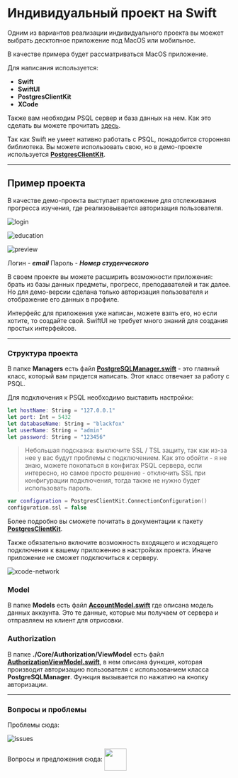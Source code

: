 # Индивидуальный проект на Swift

Одним из вариантов реализации индивидуального проекта вы моежет выбрать десктопное приложение под MacOS или мобильное.  

В качестве примера будет рассматриваться MacOS приложение.  

Для написания используется:   

* **Swift**  
* **SwiftUI**
* **PostgresClientKit**  
* **XCode**

Также вам необходим PSQL сервер и база данных на нем. Как это сделать вы можете прочитать [здесь](CreateYourOwnDatabase.md).  

Так как Swift не умеет нативно работать с PSQL, понадобится сторонняя библиотека. Вы можете использовать свою, но в демо-проекте используется [**PostgresClientKit**](https://github.com/codewinsdotcom/PostgresClientKit).      

---

## Пример проекта

В качестве демо-проекта выступает приложение для отслеживания прогресса изучения, где реализовывается авторизация пользователя. 

![login](../../../Tech/images/project-swift/login-preview.png)

![education](../../../Tech/images/project-swift/education-preview.png)

![preview](../../../Tech/images/project-swift/account-preview.png)

Логин - ***email***
Пароль - ***Номер студенческого***     

В своем проекте вы можете расширить возможности приложения: брать из базы данных предметы, прогресс, преподавателей и так далее. Но для демо-версии сделана только авторизация пользователя и отображение его данных в профиле.        

Интерфейс для приложения уже написан, можете взять его, но если хотите, то создайте свой. SwiftUI не требует много знаний для создания простых интерфейсов.   

---

### Структура проекта

В папке **Managers** есть файл [**PostgreSQLManager.swift**](./SQLApp/SQLApp/Managers/PostgreSQLManager.swift) - это главный класс, который вам придется написать. Этот класс отвечает за работу с PSQL.  

Для подключения к PSQL необходимо выставить настройки:   

```swift
let hostName: String = "127.0.0.1"
let port: Int = 5432
let databaseName: String = "blackfox"
let userName: String = "admin"
let password: String = "123456"
```

> Небольшая подсказка: выключите SSL / TSL защиту, так как из-за нее у вас будут проблемы с подключением. Как это обойти - я не знаю, можете покопаться в конфигах PSQL сервера, если интересно, но самое просто решение - отключить SSL при конфигурации подключения, тогда также не нужно будет использовать пароль.

```swift
var configuration = PostgresClientKit.ConnectionConfiguration()
configuration.ssl = false
```

Более подробно вы сможете почитать в документации к пакету [**PostgresClientKit**](https://github.com/codewinsdotcom/PostgresClientKit). 

Также обязательно включите возможность входящего и исходящего подключения к вашему приложению в настройках проекта. Иначе приложение не сможет подключиться к серверу.      

![xcode-network](../../../Tech/images/project-swift/network-xcode.png)  

### Model

В папке **Models** есть файл [**AccountModel.swift**](./SQLApp/SQLApp/Models/AccountModel.swift) где описана модель данных аккаунта. Это те данные, которые мы получаем от сервера и отправляем на клиент для отрисовки.  

### Authorization  

В папке **./Core/Authorization/ViewModel** есть файл [**AuthorizationViewModel.swift**](./SQLApp/SQLApp/Core/Authorization/ViewModel/AuthorizationViewModel.swift), в нем описана функция, которая производит авторизацию пользователя с использованием класса **PostgreSQLManager**. Функция вызывается по нажатию на кнопку авторизации.    

---

### Вопросы и проблемы

Проблемы сюда:  

![issues](../../../Tech/images/issue.png)  

Вопросы и предложения сюда:
[<img src="../../../Tech/images/tg-icon.svg" height='50' align="center">](https://t.me/KeoFoxy)